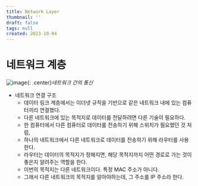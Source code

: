 ```yaml
---
title: Network Layer
thumbnail: ''
draft: false
tags: null
created: 2023-10-04
---
```


# 네트워크 계층

![image](https://user-images.githubusercontent.com/37871541/126896180-12e81b1f-0f45-4ecc-b7b8-16eeb792e7e2.png){: .center}*네트워크 간의 통신*

* 네트워크 연결 구조
  * 데이터 링크 계층에서는 이더넷 규칙을 기반으로 같은 네트워크 내에 있는 컴퓨터끼리 연결했다.
  * 다른 네트워크에 있는 목적지로 데이터를 전달하려면 다른 기술이 필요하다.
  * 한 컴퓨터에서 다른 컴퓨터로 데이터를 전송하기 위해 스위치가 필요했던 것 처럼,
  * 하나의 네트워크에서 다른 네트워크로 데이터를 전송하기 위해 라우터를 사용한다.
  * 라우터는 데이터의 목적지가 정해지면, 해당 목적지까지 어떤 경로로 가는 것이 좋은지 알려주는 역할을 한다.
  * 이번의 목적지는 다른 네트워크이다. 특정 MAC 주소가 아니다.
  * 그래서 다른 네트워크의 목적지를 알아야하는데, 그 주소를 IP 주소라 한다.
